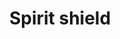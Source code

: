 ---
layout: item
title: Spirit shield
item-id: 12829
datatable: true
id: 12829
name: "Spirit shield"
members: true
lowalch: 28000
highalch: 42000
examine: "An ethereal shield."
monsters:
  - id: 319
    name: "Corporeal Beast"
    members: true
    combat_level: 785
    wiki_url: "https://oldschool.runescape.wiki/w/Corporeal_Beast"
    drops:
      - quantity: "1"
        rarity: 0.015625
    image: "https://oldschool.runescape.wiki/images/thumb/5/5c/Corporeal_Beast.png/270px-Corporeal_Beast.png?52ebb"
---